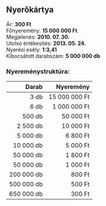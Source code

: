 ## Nyerőkártya

Ár: **300 Ft**<br/>
Főnyeremény: **15 000 000 Ft**<br/>
Megjelenés: **2010. 07. 30.**<br/>
Utolsó értékesítés: **2013. 05. 24.**<br/>
Nyerési esély: **1:3,41**<br/>
Kibocsátott darabszám: **5 000 000 db**<br/>

### Nyereménystruktúra:
Darab|Nyeremény
---:|---:
3 db|15 000 000 Ft
6 db|1 000 000 Ft
500 db|50 000 Ft
2 500 db|10 000 Ft
5 000 db|6 800 Ft
10 000 db|5 000 Ft
50 000 db|1 800 Ft
50 000 db|1 000 Ft
200 000 db|800 Ft
500 000 db|500 Ft
650 000 db|300 Ft
